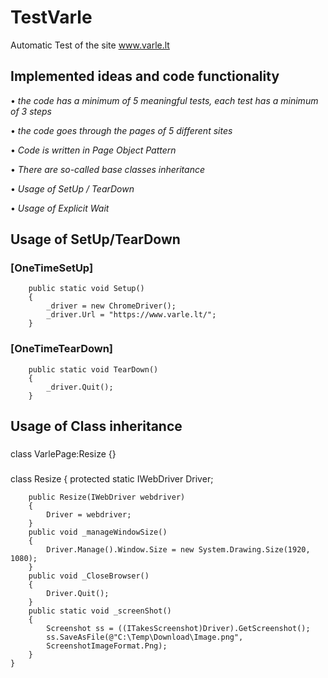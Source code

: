 # TestVarle
Automatic Test of the site www.varle.lt

## Implemented ideas and code functionality
• *the code has a minimum of 5 meaningful tests, each test has a minimum of 3 steps*

• *the code goes through the pages of 5 different sites*

• *Code is written in Page Object Pattern*

• *There are so-called base classes inheritance*

• *Usage of SetUp / TearDown*

• *Usage of Explicit Wait*

## Usage of SetUp/TearDown
### [OneTimeSetUp]
        public static void Setup()
        {
            _driver = new ChromeDriver();
            _driver.Url = "https://www.varle.lt/";
        }


 ###  [OneTimeTearDown]
        public static void TearDown()
        {
            _driver.Quit();
        }
        
 ## Usage of Class inheritance
 
 ###
 class VarlePage:Resize
    {}
 ###
class Resize
{
        protected static IWebDriver Driver;

        public Resize(IWebDriver webdriver)
        {
            Driver = webdriver;
        }
        public void _manageWindowSize()
        {
            Driver.Manage().Window.Size = new System.Drawing.Size(1920, 1080);
        }
        public void _CloseBrowser()
        {
            Driver.Quit();
        }
        public static void _screenShot()
        {
            Screenshot ss = ((ITakesScreenshot)Driver).GetScreenshot();
            ss.SaveAsFile(@"C:\Temp\Download\Image.png",
            ScreenshotImageFormat.Png);
        }
    }
